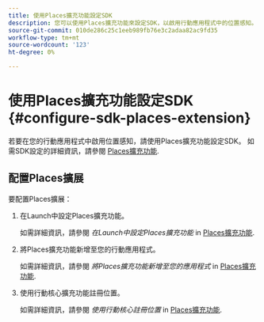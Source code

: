 ```yaml
---
title: 使用Places擴充功能設定SDK
description: 您可以使用Places擴充功能來設定SDK，以啟用行動應用程式中的位置感知。
source-git-commit: 010de286c25c1eeb989fb76e3c2adaa82ac9fd35
workflow-type: tm+mt
source-wordcount: '123'
ht-degree: 0%

---
```



# 使用Places擴充功能設定SDK {#configure-sdk-places-extension}

若要在您的行動應用程式中啟用位置感知，請使用Places擴充功能設定SDK。 如需SDK設定的詳細資訊，請參閱 [Places擴充功能](/help/places-ext-aep-sdks/places-extension/places-extension.md).

## 配置Places擴展

要配置Places擴展：

1. 在Launch中設定Places擴充功能。

   如需詳細資訊，請參閱 *在Launch中設定Places擴充功能* in [Places擴充功能](/help/places-ext-aep-sdks/places-extension/places-extension.md).

1. 將Places擴充功能新增至您的行動應用程式。

   如需詳細資訊，請參閱 *將Places擴充功能新增至您的應用程式* in [Places擴充功能](/help/places-ext-aep-sdks/places-extension/places-extension.md).

1. 使用行動核心擴充功能註冊位置。

   如需詳細資訊，請參閱 *使用行動核心註冊位置* in [Places擴充功能](/help/places-ext-aep-sdks/places-extension/places-extension.md).

